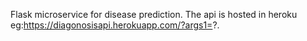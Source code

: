 Flask microservice for disease prediction. 
The api is hosted in heroku eg:https://diagonosisapi.herokuapp.com/?args1=?.
